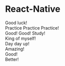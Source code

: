 # React-Native      
Good luck!  
Practice Practice Practice!    
Good! Good! Study!   
King of myself!   
Day day up!    
Amazing!  
Good!  
Better! 
